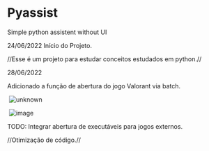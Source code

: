 # Pyassist
Simple python assistent without UI

24/06/2022
Início do Projeto.

//Esse é um projeto para estudar conceitos estudados em python.//

28/06/2022

Adicionado a função de abertura do jogo Valorant via batch.

<img> ![unknown](https://user-images.githubusercontent.com/67298422/176273224-c69f9b5d-5aae-4dfd-952c-43bacaa2465e.png)</img>

<img> ![image](https://user-images.githubusercontent.com/67298422/176273544-a1b2eb77-9993-4e89-b6d5-96364ffa7372.png) </img>





TODO: 
Integrar abertura de executáveis para jogos externos.

//Otimização de código.//

